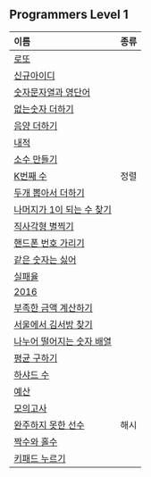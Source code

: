 ## Programmers Level 1   
|이름|종류|
|:---|:---:|
|[로또](https://programmers.co.kr/learn/courses/30/lessons/77484)|
|[신규아이디](https://programmers.co.kr/learn/courses/30/lessons/72410)|
|[숫자문자열과 영단어](https://programmers.co.kr/learn/courses/30/lessons/81301)|
|[없는숫자 더하기](https://programmers.co.kr/learn/courses/30/lessons/86051)|
|[음양 더하기](https://programmers.co.kr/learn/courses/30/lessons/76501)|
|[내적](https://programmers.co.kr/learn/courses/30/lessons/70128)|
|[소수 만들기](https://programmers.co.kr/learn/courses/30/lessons/12977)|
|[K번째 수](https://programmers.co.kr/learn/courses/30/lessons/42748)|정렬|
|[두개 뽑아서 더하기](https://programmers.co.kr/learn/courses/30/lessons/68644)|
|[나머지가 1이 되는 수 찾기](https://programmers.co.kr/learn/courses/30/lessons/87389)|
|[직사각형 별찍기](https://programmers.co.kr/learn/courses/30/lessons/12969)|
|[핸드폰 번호 가리기](https://programmers.co.kr/learn/courses/30/lessons/12948)|
|[같은 숫자는 싫어](https://programmers.co.kr/learn/courses/30/lessons/12906)|
|[실패율](https://programmers.co.kr/learn/courses/30/lessons/42889)|
|[2016](https://programmers.co.kr/learn/courses/30/lessons/12901#)|
|[부족한 금액 계산하기](https://programmers.co.kr/learn/courses/30/lessons/82612)|
|[서울에서 김서방 찾기](https://programmers.co.kr/learn/courses/30/lessons/12919)|
|[나누어 떨어지는 숫자 배열](https://programmers.co.kr/learn/courses/30/lessons/12910)|
|[평균 구하기](https://programmers.co.kr/learn/courses/30/lessons/12944)|
|[하샤드 수](https://programmers.co.kr/learn/courses/30/lessons/12947#)|
|[예산](https://programmers.co.kr/learn/courses/30/lessons/12982)|
|[모의고사](https://programmers.co.kr/learn/courses/30/lessons/42840)|
|[완주하지 못한 선수](https://programmers.co.kr/learn/courses/30/lessons/42576)|해시|
|[짝수와 홀수](https://programmers.co.kr/learn/courses/30/lessons/12937)|
|[키패드 누르기](https://programmers.co.kr/learn/courses/30/lessons/67256)|
